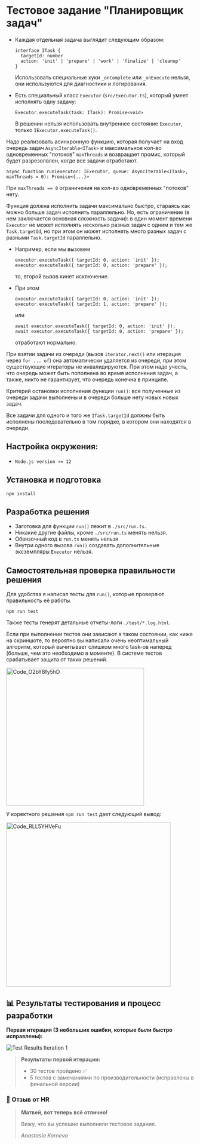 # Тестовое задание "Планировщик задач"

* Каждая отдельная задача выглядит следующим образом:
  ```
  interface ITask {
    targetId: number
    action: 'init' | 'prepare' | 'work' | 'finalize' | 'cleanup'
  }
  ```

  Использовать специальные хуки `_onComplete` или `_onExecute` нельзя, они используются для диагностики и логирования.

* Есть специальный класс `Executor` (`src/Executor.ts`), который умеет исполнять одну задачу:
  ```
  Executor.executeTask(task: ITask): Promise<void>
  ```

  В решении нельзя использовать внутреннее состояние `Executor`, только `IExecutor.executeTask()`.

Надо реализовать асинхронную функцию, которая получает на вход очередь
задач `AsyncIterable<ITask>` и максимальное кол-во одновременных "потоков" `maxThreads` и возвращает промис, который будет разрезолвлен, когде все задачи
отработают.

```
async function run(executor: IExecutor, queue: AsyncIterable<ITask>, maxThreads = 0): Promise<{...}>
```
При `maxThreads == 0` ограничения на кол-во одновременных "потоков" нету.

Функция должна исполнить задачи максимально быстро, стараясь как можно больше задач исполнить параллельно. Но, есть ограничение (в нем заключается основная сложность задачи): в один момент времени `Executor` не может исполнять несколько разных задач с одним и тем же `Task.targetId`, но при этом он может исполнять много разных задач с разными `Task.targetId` параллельно.

* Например, если мы вызовем  
  ```
  executor.executeTask({ targetId: 0, action: 'init' });
  executor.executeTask({ targetId: 0, action: 'prepare' });
  ```  
  то, второй вызов кинет исключение.

* При этом  
  ```
  executor.executeTask({ targetId: 0, action: 'init' });
  executor.executeTask({ targetId: 1, action: 'prepare' });
  ```  
  или
  ```
  await executor.executeTask({ targetId: 0, action: 'init' });
  await executor.executeTask({ targetId: 0, action: 'prepare' });
  ```  
  отработают нормально.

При взятии задачи из очереди (вызов `iterator.next()` или итерация через `for ... of`) она автоматически удаляется из очереди, при этом существующие итераторы не инвалидируются. При этом надо учесть, что очередь может быть пополнена во время исполнения задач, а также, никто не гарантирует, что очередь конечна в принципе.

Критерий остановки исполнения функции `run()`: все полученные из очереди задачи выполнены и в очереди больше нету новых новых задач.

Все задачи для одного и того же `ITask.targetId` должны быть исполнены последовательно в том порядке, в котором они находятся в очереди.

## Настройка окружения:

* `Node.js version >= 12`

## Установка и подготовка

`npm install`

## Разработка решения
* Заготовка для функции `run()` лежит в `./src/run.ts`. 
* Никакие другие файлы, кроме `./src/run.ts` менять нельзя. 
* Обвязочный код в `run.ts` менять нельзя
* Внутри одного вызова `run()` создавать дополнительные эксземпляры `Executor` нельзя.

## Самостоятельная проверка правильности решения

Для удобства я написал тесты для `run()`, которые проверяют правильность её работы.

`npm run test`

Также тесты генерят детальные отчеты-логи `./test/*.log.html`.

Если при выполнении тестов они зависают в таком состоянии, как ниже на скриншоте, то вероятно вы написали очень неоптимальный алгоритм, который вычитывает слишком много task-ов наперед (больше, чем это необходимо в моменте).
В системе тестов срабатывает защита от таких решений.

<img width="369" alt="Code_O2bY8fy5hD" src="https://github.com/user-attachments/assets/50278778-01fc-40df-aeda-884de73e7577">


У коректного решения `npm run test` дает следующий вывод:

<img width="440" alt="Code_RLL5YHVeFu" src="https://github.com/user-attachments/assets/76743e2a-5fdb-4d19-8d3e-0a0a8f01c6b8">


## 📊 Результаты тестирования и процесс разработки

**Первая итерация (3 небольших ошибки, которые были быстро исправлены):**

![Test Results Iteration 1](https://ppl-ai-file-upload.s3.amazonaws.com/web/direct-files/attachments/images/102599903/3e8a3c48-e650-44d7-b6ad-09db21aef224/image.jpg?AWSAccessKeyId=ASIA2F3EMEYE32T7ME5Y&Signature=qR8T4jLHvVgFxhlZXLXtDnTy44Y%3D&x-amz-security-token=IQoJb3JpZ2luX2VjEJj%2F%2F%2F%2F%2F%2F%2F%2F%2F%2FwEaCXVzLWVhc3QtMSJIMEYCIQCNNucZKi6KYDtmMK1ra55Y6fdTHZDPVLrLoVJjMoMjFQIhAICBJVVUgdysz2%2FuYZ9bjs1TQxW9QBmO3yk8Q0%2BEPx%2F7KvMECFEQARoMNjk5NzUzMzA5NzA1IgwudhkpO2vmuSzpsTAq0AT7nHX7JObIbjajFCRTOcwUQxrQ5Nq%2BzNDod556AapFLv6i7PB%2FM2XwFDOPJfU%2BmpRR%2BuODQLupc0VY8D2TiMw0R2Ev1CHL4SUWcfLA8ANP0oMZyfenX1JqlqV75InJIum1QnlcxDdZXsCaC5jU1%2Blf0qm%2FO0enmEC5MjiuKaE7MonTFJsCwuTHRT0xkN7lz968xpsTP3n9NBCx9LQ7wlepL8b6tVRmu0CmikG8UgIDc0%2Fx%2FmzRDaPEVlzLjkTrDeOakfyRD3XGuXXBGgmLzaCRJR6i1tvQ5Re1zQelJOa8Z7QnHb31oETkl9xr6CRvNu842AxqoxkSApHY9wmiXDZWYnKOueeGve%2FdCchkZnXPt%2FX3wp9AoQrNra31D5Q6VKlaEYpRypbbjVXauKhAvUFJ9JQFxa8xcz2b04fra50A38vqgYQALlW7dtu0Uud7opiQBii0axcrKE3Kg3p5SK%2FgbRv%2BL9M5HetCn714bsJcQl%2B1d%2BavwIrDE%2Bp2z8oK2RiuT%2FZwQ8fywwRuLCNGyCS6BrU54fonuTDkk3VYoHx83wzOvBFhzxaX2ZLsByeJiqW8SEoE1GyKojSkeull4hwl4ekvUjEF7U1fxKoNKHaUrQZ23GCHOzKujqCXx222%2BLptk7m3tGBshAN%2BA90y4TE%2FfMgOhD%2FowUkFeJuxtjRFVBXLlUMUhMQxpHBZaAomRY7QNI3h1hZPave4eEHkZCj00hylhD4TS8eWXjM7gShiVwauKdvh5xIxKTGE9A7JoO5qXSgGeNb07iJwLzKBT5f5MOL86scGOpcB89TGmvGQGAwhMyyW3w84pVbVNMIr7iuxm98Uyd5qVp34ytdBbpcl7qPjlZfUspb3C2gICoWWnBUB9QrjD7TQS5WSJqvSHI8EDonMx86Bpegb8Ly83y6QbGBttHCzHDAK%2FoO%2BJz0iQivA2514N6PMdBGFcHAN0Id46YW3MYwEsARTqMN4V784luVGZss4Vtavlj6lEeZ8cw%3D%3D&Expires=1761265965)

> **Результаты первой итерации:**
> - 30 тестов пройдено ✅
> - 5 тестов с замечаниями по производительности (исправлены в финальной версии)

### 💬 Отзыв от HR

> **Матвей, вот теперь всё отлично!**
> 
> Вижу, что вы успешно выполнили тестовое задание.
> 
> *Anastasia Korneva*
